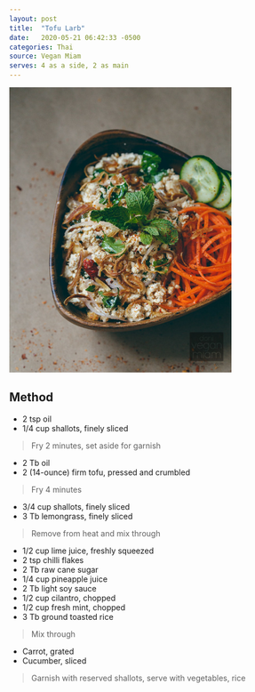 ```yaml
---
layout: post
title:  "Tofu Larb"
date:   2020-05-21 06:42:33 -0500
categories: Thai
source: Vegan Miam
serves: 4 as a side, 2 as main
---
```


<img src="/assets/tofularb.jpg" width="400"/>

 
## Method
- 2 tsp oil
- 1/4 cup shallots, finely sliced
> Fry 2 minutes, set aside for garnish

- 2 Tb oil
- 2 (14-ounce) firm tofu, pressed and crumbled
> Fry 4 minutes

- 3/4 cup shallots, finely sliced
- 3 Tb lemongrass, finely sliced 
> Remove from heat and mix through

- 1/2 cup lime juice, freshly squeezed
- 2 tsp chilli flakes
- 2 Tb raw cane sugar
- 1/4 cup pineapple juice
- 2 Tb light soy sauce
- 1/2 cup cilantro, chopped
- 1/2 cup fresh mint, chopped
- 3 Tb ground toasted rice
> Mix through

- Carrot, grated
- Cucumber, sliced
> Garnish with reserved shallots, serve with vegetables, rice
